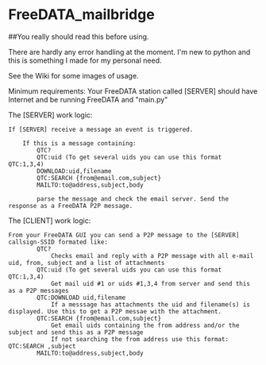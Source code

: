 # FreeDATA_mailbridge

##You really should read this before using.

There are hardly any error handling at the moment.
I'm new to python and this is something I made for my personal need.

See the Wiki for some images of usage.

Minimum requirements:
Your FreeDATA station called [SERVER] should have Internet and be running FreeDATA and "main.py"

The [SERVER] work logic:

    If [SERVER] receive a message an event is triggered.

        If this is a message containing:
            QTC?
            QTC:uid (To get several uids you can use this format  QTC:1,3,4)
            DOWNLOAD:uid,filename
            QTC:SEARCH {from@email.com,subject}
            MAILTO:to@address,subject,body

            parse the message and check the email server. Send the response as a FreeDATA P2P message.

The [CLIENT] work logic:

    From your FreeDATA GUI you can send a P2P message to the [SERVER] callsign-SSID formated like:
            QTC?
                Checks email and reply with a P2P message with all e-mail uid, from, subject and a list of attachments
            QTC:uid (To get several uids you can use this format  QTC:1,3,4)
                Get mail uid #1 or uids #1,3,4 from server and send this as a P2P messages
            QTC:DOWNLOAD uid,filename
                If a messsage has attachments the uid and filename(s) is displayed. Use this to get a P2P messae with the attachment.
            QTC:SEARCH {from@email.com,subject}
                Get email uids containing the from address and/or the subject and send this as a P2P message
                If not searching the from address use this format: QTC:SEARCH ,subject
            MAILTO:to@address,subject,body
